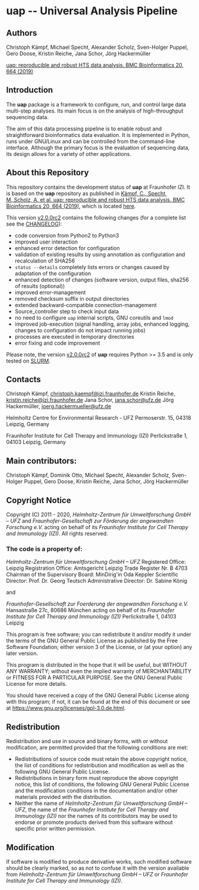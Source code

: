 # uap -- Universal Analysis Pipeline

## Authors

Christoph Kämpf, Michael Specht, Alexander Scholz, Sven-Holger Puppel, Gero Doose, Kristin Reiche, Jana Schor, Jörg Hackermüller

[uap: reproducible and robust HTS data analysis. BMC Bioinformatics 20, 664 (2019)](https://doi.org/10.1186/s12859-019-3219-1)

## Introduction

The **uap** package is a framework to configure, run, and control
large data multi-step analyses.
Its main focus is on the analysis of high-throughput sequencing data.

The aim of this data processing pipeline is to enable robust and straightforward
bioinformatics data evaluation.
It is implemented in Python, runs under GNU/Linux and can be controlled from the
command-line interface.
Although the primary focus is the evaluation of sequencing data, its design
allows for a variety of other applications.

## About this Repository

This repository contains the development status of **uap** at Fraunhofer IZI.
It is based on the **uap** repository as published in [Kämpf, C., Specht, M.,Scholz, A. et al. uap: reproducible and robust HTS data analysis. BMC Bioinformatics 20, 664 (2019)](https://doi.org/10.1186/s12859-019-3219-1), which is located [here](https://github.com/yigbt/uap).
 
This version [v2.0.0rc2](https://github.com/fraunhofer-izi/uap/releases/tag/v2.0.0rc2) contains the following changes (for a complete list see the [CHANGELOG](CHANGELOG.md)):

* code conversion from Python2 to Python3
* improved user interaction
* enhanced error detection for configuration
* validation of existing results by using annotation as configuration and recalculation of SHA256
* `status --details` completely lists errors or changes caused by adaptation of the configuration 
* enhanced detection of changes (software version, output files, sha256 of results (optional))
* improved error-management
* removed checksum suffix in output directories
* extended backward-compatible connection-management
* Source_controller step to check input data
* no need to configure `uap` internal scripts, GNU coreutils and `lmod`
* improved job-execution (signal handling, array jobs, enhanced logging, changes to configuration do not impact running jobs)
* processes are executed in temporary directories
* error fixing and code improvement

Please note, the version [v2.0.0rc2](https://github.com/fraunhofer-izi/uap/releases/tag/v2.0.0rc2) of **uap** requires Python >= 3.5 and is only tested on [SLURM](https://slurm.schedmd.com/documentation.html).

## Contacts

Christoph Kämpf, [christoph.kaempf@izi.fraunhofer.de](mailto:christoph.kaempf@izi.fraunhofer.de)
Kristin Reiche, [kristin.reiche@izi.fraunhofer.de](mailto:kristin.reiche@izi.fraunhofer.de)
Jana Schor, [jana.schor@ufz.de](mailto:jana.schor@ufz.de)
Jörg Hackermüller, [joerg.hackermueller@ufz.de](mailto:joerg.hackermueller@ufz.de)

Helmholtz Centre for Environmental Research - UFZ
Permoserstr. 15, 04318 Leipzig, Germany

Fraunhofer Institute for Cell Therapy and Immunology (IZI)
Perlickstraße 1, 04103 Leipzig, Germany

## Main contributors:

Christoph Kämpf, Dominik Otto, Michael Specht, Alexander Scholz, Sven-Holger Puppel, Gero Doose, Kristin Reiche, Jana Schor, Jörg Hackermüller


## Copyright Notice

Copyright (C) 2011  - 2020, *Helmholtz-Zentrum für Umweltforschung GmbH – UFZ*
and *Fraunhofer-Gesellschaft zur Förderung der angewandten Forschung e.V.*
acting on behalf of its *Fraunhofer Institute for Cell Therapy and Immunology
(IZI)*. All rights reserved.

### The code is a property of:

*Helmholtz-Zentrum für Umweltforschung GmbH – UFZ*
Registered Office: Leipzig 
Registration Office: Amtsgericht Leipzig 
Trade Register Nr. B 4703 
Chairman of the Supervisory Board: MinDirig'in Oda Keppler 
Scientific Director: Prof. Dr. Georg Teutsch 
Administrative Director: Dr. Sabine König

and 

*Fraunhofer-Gesellschaft zur Foerderung der angewandten Forschung e.V.*
Hansastraße 27c, 80686 München
acting on behalf of its 
*Fraunhofer Institute for Cell Therapy and Immunology (IZI)*
Perlickstraße 1, 04103 Leipzig

This program is free software; you can redistribute it and/or modify it under
the terms of the GNU General Public License as published by the Free Software
Foundation; either version 3 of the License, or (at your option) any later
version.

This program is distributed in the hope that it will be useful, but WITHOUT ANY
WARRANTY; without even the implied warranty of MERCHANTABILITY or FITNESS FOR A
PARTICULAR PURPOSE. See the GNU General Public License for more details.

You should have received a copy of the GNU General Public License along with
this program; if not, it can be found at the end of this document or see at
<https://www.gnu.org/licenses/gpl-3.0.de.html>.

## Redistribution

Redistribution and use in source and binary forms, with or without modification,
are permitted provided that the following conditions are met:

* Redistributions of source code must retain the above copyright notice, the
  list of conditions for redistribution and modification as well as the
  following GNU General Public License.
* Redistributions in binary form must reproduce the above copyright notice, this
  list of conditions, the following GNU General Public License and the
  modification conditions in the documentation and/or other materials provided
  with the distribution.
* Neither the name of *Helmholtz-Zentrum für Umweltforschung GmbH – UFZ*, the name
  of the *Fraunhofer Institute for Cell Therapy and Immunology (IZI)* nor the
  names of its contributors may be used to endorse or promote products derived
  from this software without specific prior written permission.

## Modification

If software is modified to produce derivative works, such modified software
should be clearly marked, so as not to confuse it with the version available
from *Helmholtz-Zentrum für Umweltforschung GmbH – UFZ* or *Fraunhofer
Institute for Cell Therapy and Immunology (IZI)*.
